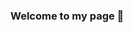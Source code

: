 ### Welcome to my page 👋
 
<!--
**ShenglongZhou/ShenglongZhou** is a ✨ _special_ ✨ repository because its `README.md` (this file) appears on your GitHub profile.

Here are some ideas to get you started:

- 🔭 I’m currently a teaching fellow at the University of Suthampton
- 🌱 My research interests are the theory and methods of optimisation in the fields of sparse optimisation, bilevel optimisation and Euclidean distance matrix  optimisation.
- 💬 Ask me about ...
- 📫 How to reach me: shenglong.zhou@soton.ac.uk
- :house: Find more about me: https://shenglongzhou.github.io/
<!--
- 😄 Pronouns: ...
- ⚡ Fun fact: ...
- 👯 I’m looking to collaborate on ...
- 🤔 I’m looking for help with ...
-->
